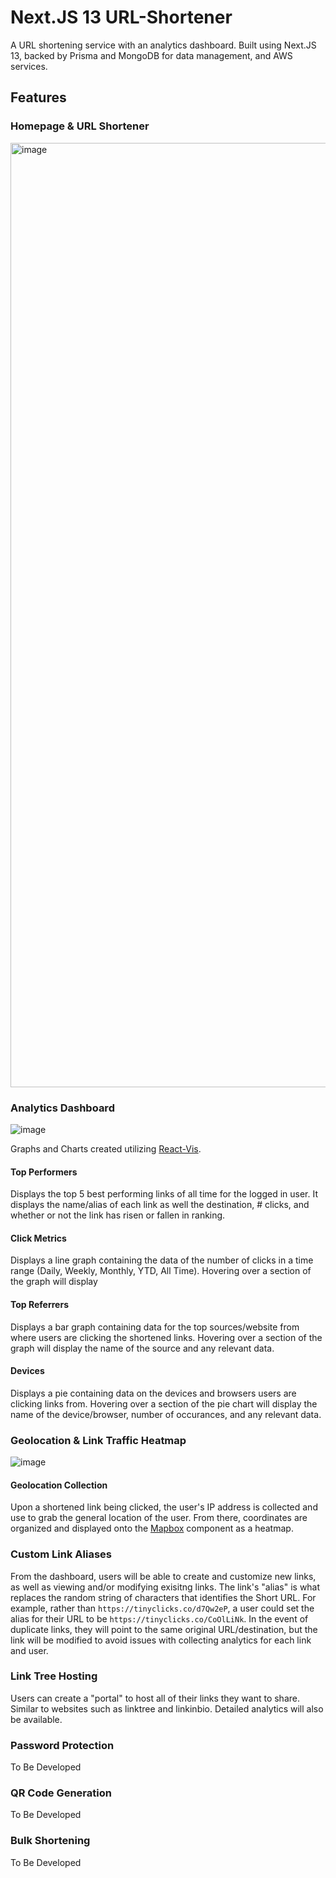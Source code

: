 # Next.JS 13 URL-Shortener

A URL shortening service with an analytics dashboard.
Built using Next.JS 13, backed by Prisma and MongoDB for data management, and AWS services.


## Features

### Homepage & URL Shortener
<img width="1511" alt="image" src="https://github.com/jll38/url-shortener/assets/97925400/599efc38-1409-463e-b71f-375d390d6ebb">

### Analytics Dashboard
![image](https://github.com/jll38/url-shortener/assets/97925400/6a6ebad8-ce76-42bc-addd-8f27c7566e79)

Graphs and Charts created utilizing [React-Vis](https://uber.github.io/react-vis/).
#### Top Performers
Displays the top 5 best performing links of all time for the logged in user. It displays the name/alias of each link as well the destination, # clicks, and whether or not the link has risen or fallen in ranking.

#### Click Metrics
Displays a line graph containing the data of the number of clicks in a time range (Daily, Weekly, Monthly, YTD, All Time). Hovering over a section of the graph will display

#### Top Referrers
Displays a bar graph containing data for the top sources/website from where users are clicking the shortened links. Hovering over a section of the graph will display the name of the source and any relevant data.

#### Devices
Displays a pie containing data on the devices and browsers users are clicking links from. Hovering over a section of the pie chart will display the name of the device/browser, number of occurances, and any relevant data.

### Geolocation & Link Traffic Heatmap
![image](https://github.com/jll38/url-shortener/assets/97925400/f31de84d-818e-4d05-bfbd-094a4dbd9c05)

#### Geolocation Collection
Upon a shortened link being clicked, the user's IP address is collected and use to grab the general location of the user. From there, coordinates are organized and displayed onto the [Mapbox](https://www.mapbox.com/) component as a heatmap.

### Custom Link Aliases
From the dashboard, users will be able to create and customize new links, as well as viewing and/or modifying exisitng links. The link's "alias" is what replaces the random string of characters that identifies the Short URL. For example, rather than ```https://tinyclicks.co/d7Qw2eP```, a user could set the alias for their URL to be ```https://tinyclicks.co/CoOlLiNk```.
In the event of duplicate links, they will point to the same original URL/destination, but the link will be modified to avoid issues with collecting analytics for each link and user.

### Link Tree Hosting
Users can create a "portal" to host all of their links they want to share. Similar to websites such as linktree and linkinbio. Detailed analytics will also be available.

### Password Protection
To Be Developed
### QR Code Generation
To Be Developed
### Bulk Shortening
To Be Developed
